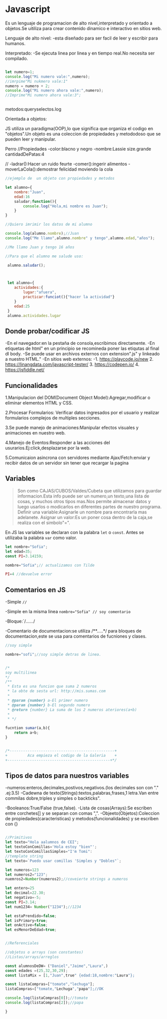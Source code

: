 # Javascript

Es un lenguaje de programacion de alto nivel,interpretado y orientado a objetos.Se uitiliza para crear contenido dinamico e interactivo en sitios web.

Lenguaje de alto nivel:
-esta diseñado para ser facil de leer y escribir para humanos.


Interpretado:
-Se ejecuta linea por linea y en tiempo real.No necesita ser compilado.

```js

let numero=1;
console.log("Mi numero vale:",numero);
//imrpime"Mi nukmero vale:1"
numero = numero + 2;
console.log("Mi numero ahora vale:",numero);
//Imprime"Mi numero ahora vale:3";



```

metodos:queryselectos.log


Orientada a objetos:

JS utiliza un paradigma(OOP),lo que significa que organiza el codigo en "objetos".Un objeto es una coleccion de propiedades y metododoso que se pueden leer y manipular.

Perro
//Propiedades
-color:blacno y negro
-nombre:Lassie
size.grande
cantidadDePatas:4

//
-ladrar():Hacer un ruido feurte
-comer():ingerir alimentos
-moverLaCola():demostrar  felicidad moviendo la cola

```js
//ejemplo de  un objeto con propiedades y metodos

let alumno={
    nombre:"Juan",
    edad:16
    saludar;function(){
        console.log("Hola,mi nombre es Juan");
    }
}

//Quiero imrimir los datos de mi alumno

console.log(alumno.nombre);//Juan
console.log("Me llamo",alumno.nombre" y tengo",alumno.edad,"años");

//Me llamo Juan y tengo 16 años

//Para que el alumno me salude uso:

 alumno.saludar();



 let alumno={
    actividades:{
        lugar:"afuera",
        practicar:funciot(){"hacer la actividad"}
    }
    edad:25
 }
 alumno.actividades.lugar
 ```

 ## Donde probar/codificar JS

 -En el navegador:en la pestaña de consola,escribimos directamente.
 -En etiquetas de html"<script></script> en un principio se recomineda poner las etiqutas al final dl body.
 -Se puede usar en archivos externos con extension".js" y linkeado a nuestro HTML."<script src="./js/mi-archivo.js"></script>
-En sitios web externos:
-1. https://playcode.io/new
 2. https://linangdata.com/javascript-tester/
 3. https://codepen.io/
 4. https://jsfiddle.net/

 ## Funcionalidades
 
 1.Manipulacion del DOM(Document Object Model):Agregar,modificar o eliminar elementos HTML y CSS.

 2.Procesar Formularios:
 Verificar datos ingresados por el usuario y realizar formularios complejos de multiples secciones.

 3.Se puede manejo de animaciones:Manipular efectos visuales y animaciones en nuestro web.

 4.Manejo de Eventos:Responder a las acciones del usurarios.Ej:click,desplazarse por la web.

 5.Comunicaion asincrona con servidores mediante Ajax/Fetch:enviar y recibir datos de un servidor sin tener que recargar la pagina


## Variables
>Son como CAJAS/CUBOS/Valdes/Cubeta que utilizamos para guardar informacion.Esta info puede ser un numero,un texto,una lista de cosas, y muchos otros tipos mas.Nos permite almacenar datos y luego usarlos o modicarlos en diferentes partes de nuestro programa.
> Definir una variable:Asignarle un nombre para encontrarla mas adelanete.
> Asignar un valor:Es un poner cosa dentro de la caja,se realiza con el simbolo"=".

En JS las variables se declaran con la palabra `let` o `const`. Antes se utilizaba la palabra `var` como valor.

```js
let nombre="Sofia";
let edad=35;
const PI=3.14159;

nombre="Sofia";// actualizamos con Tilde  

PI=4 //devuelve error
```

## Comentarios en JS

-Simple `//`

-Simple en la misma linea `nombre="Sofia" // soy comentario`

-Bloque:`/*......*/

-Comentario de documentacion:se utiliza /**.....*/  para bloques de documentacion,este se usa para comentarios de fucniones y clases.

```js
//soy simple

nombre="sofi";//soy simple detras de linea.


/*
soy multilinea
*/
/**
 * Esta es una funcion que suma 2 numeros
 * la obte de sesta url: http://mis.sumas.com
 * 
 * @param {number} a-El primer numero
 * @param {number} b-El segundo numero
 * @return {number} La suma de los 2 numeros ateriores(a+b)
 * 
 * */

fucntion sumar(a,b){
    return a+b;
}


/*-----------------------------------------------+
+         Aca empieza el codigo de la Galeria    +
+----------------------------------------------+*/


```

## Tipos de datos para nuestros variables

-numeros:enteros,decimales,postivos,negativos.(los decimales son con   "."  .ej:3.5)
-Cadewna de texto(Strings):textos,palabras,frases,1 letra.Van entre commilas dobre,triples y simples o backticks".

-Booleanos:True/False (true,false).
-Lista de cosas(Arrays):Se escriben entre corchetes[] y se separan con comas ",".
-Objeeto(Objetos):Coleccion de propiedades(caracteristicas) y metodos(funcionalidades) y se escriben con {}

```js

//Primitivos
let texto="Hola aalumnos de CEI";
let textoConComillas='Hola estoy "bien"';
let textoConComillasSimples="I'm Tomi":
//template string
let texto=`Puedo usar comillas 'Simples y "Dobles"`;

let numeros=123
let numeros2="123";
nuemros2=Number(numeros2);//coveierte strings a numeros

let entero=25
let decimal=22.30;
let negativo=-5;
const PI=3.14;
let num1234= Number("1234");//1234

let estaPrendido=false;
let isPrimary=true;
let onActive=false;
let esMenorDeEdad=true;


//Referenciales

//objetos o arrays (son constantes)
//Listas/arrays/arreglos

const alumnosDeDW= ("Daniel","Jaime","Laura",)
const edades =(25,32,30,29);
const listaMix = [1,"Juan",true" {edad:18,nombre:"Laura"};

const listaCompras=["tomate","lechuga"];
listaCompras=["tomate,"Lechuga","papa"];//OK

console.log(listaCompras[0]);//tomate
console.log(listaCompras[2]);//papa

}




```